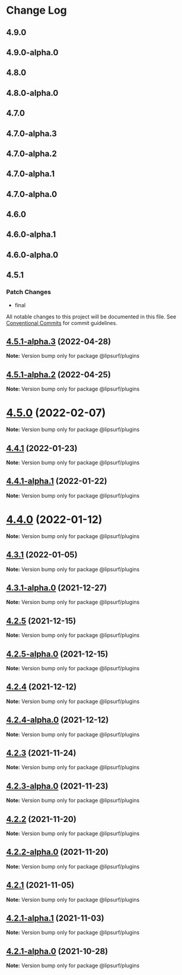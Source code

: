 # Change Log

## 4.9.0

## 4.9.0-alpha.0

## 4.8.0

## 4.8.0-alpha.0

## 4.7.0

## 4.7.0-alpha.3

## 4.7.0-alpha.2

## 4.7.0-alpha.1

## 4.7.0-alpha.0

## 4.6.0

## 4.6.0-alpha.1

## 4.6.0-alpha.0

## 4.5.1

### Patch Changes

- final

All notable changes to this project will be documented in this file.
See [Conventional Commits](https://conventionalcommits.org) for commit guidelines.

## [4.5.1-alpha.3](https://github.com/lipsurf/plugins/compare/@lipsurf/plugins@4.5.1-alpha.2...@lipsurf/plugins@4.5.1-alpha.3) (2022-04-28)

**Note:** Version bump only for package @lipsurf/plugins

## [4.5.1-alpha.2](https://github.com/lipsurf/plugins/compare/@lipsurf/plugins@4.5.1-alpha.1...@lipsurf/plugins@4.5.1-alpha.2) (2022-04-25)

**Note:** Version bump only for package @lipsurf/plugins

# [4.5.0](https://github.com/lipsurf/plugins/compare/@lipsurf/plugins@4.5.0-alpha.1...@lipsurf/plugins@4.5.0) (2022-02-07)

**Note:** Version bump only for package @lipsurf/plugins

## [4.4.1](https://github.com/lipsurf/plugins/compare/@lipsurf/plugins@4.4.1-alpha.1...@lipsurf/plugins@4.4.1) (2022-01-23)

**Note:** Version bump only for package @lipsurf/plugins

## [4.4.1-alpha.1](https://github.com/lipsurf/plugins/compare/@lipsurf/plugins@4.4.1-alpha.0...@lipsurf/plugins@4.4.1-alpha.1) (2022-01-22)

**Note:** Version bump only for package @lipsurf/plugins

# [4.4.0](https://github.com/lipsurf/plugins/compare/@lipsurf/plugins@4.4.0-alpha.0...@lipsurf/plugins@4.4.0) (2022-01-12)

**Note:** Version bump only for package @lipsurf/plugins

## [4.3.1](https://github.com/lipsurf/plugins/compare/@lipsurf/plugins@4.3.1-alpha.0...@lipsurf/plugins@4.3.1) (2022-01-05)

**Note:** Version bump only for package @lipsurf/plugins

## [4.3.1-alpha.0](https://github.com/lipsurf/plugins/compare/@lipsurf/plugins@4.2.5...@lipsurf/plugins@4.3.1-alpha.0) (2021-12-27)

**Note:** Version bump only for package @lipsurf/plugins

## [4.2.5](https://github.com/lipsurf/plugins/compare/@lipsurf/plugins@4.2.5-alpha.0...@lipsurf/plugins@4.2.5) (2021-12-15)

**Note:** Version bump only for package @lipsurf/plugins

## [4.2.5-alpha.0](https://github.com/lipsurf/plugins/compare/@lipsurf/plugins@4.2.4...@lipsurf/plugins@4.2.5-alpha.0) (2021-12-15)

**Note:** Version bump only for package @lipsurf/plugins

## [4.2.4](https://github.com/lipsurf/plugins/compare/@lipsurf/plugins@4.2.4-alpha.0...@lipsurf/plugins@4.2.4) (2021-12-12)

**Note:** Version bump only for package @lipsurf/plugins

## [4.2.4-alpha.0](https://github.com/lipsurf/plugins/compare/@lipsurf/plugins@4.2.3...@lipsurf/plugins@4.2.4-alpha.0) (2021-12-12)

**Note:** Version bump only for package @lipsurf/plugins

## [4.2.3](https://github.com/lipsurf/plugins/compare/@lipsurf/plugins@4.2.3-alpha.0...@lipsurf/plugins@4.2.3) (2021-11-24)

**Note:** Version bump only for package @lipsurf/plugins

## [4.2.3-alpha.0](https://github.com/lipsurf/plugins/compare/@lipsurf/plugins@4.2.2...@lipsurf/plugins@4.2.3-alpha.0) (2021-11-23)

**Note:** Version bump only for package @lipsurf/plugins

## [4.2.2](https://github.com/lipsurf/plugins/compare/@lipsurf/plugins@4.2.2-alpha.0...@lipsurf/plugins@4.2.2) (2021-11-20)

**Note:** Version bump only for package @lipsurf/plugins

## [4.2.2-alpha.0](https://github.com/lipsurf/plugins/compare/@lipsurf/plugins@4.2.1...@lipsurf/plugins@4.2.2-alpha.0) (2021-11-20)

**Note:** Version bump only for package @lipsurf/plugins

## [4.2.1](https://github.com/lipsurf/plugins/compare/@lipsurf/plugins@4.2.1-alpha.1...@lipsurf/plugins@4.2.1) (2021-11-05)

**Note:** Version bump only for package @lipsurf/plugins

## [4.2.1-alpha.1](https://github.com/lipsurf/plugins/compare/@lipsurf/plugins@4.2.1-alpha.0...@lipsurf/plugins@4.2.1-alpha.1) (2021-11-03)

**Note:** Version bump only for package @lipsurf/plugins

## [4.2.1-alpha.0](https://github.com/lipsurf/plugins/compare/@lipsurf/plugins@4.2.0...@lipsurf/plugins@4.2.1-alpha.0) (2021-10-28)

**Note:** Version bump only for package @lipsurf/plugins
